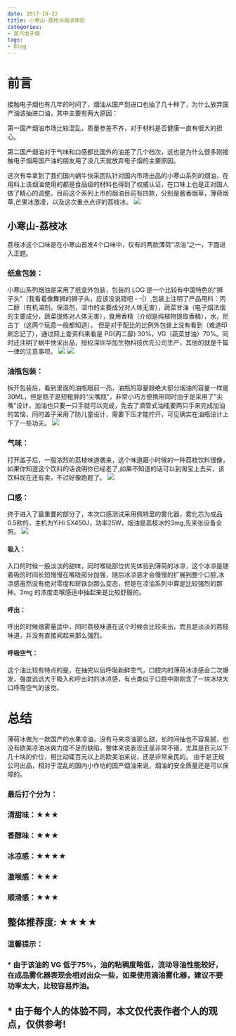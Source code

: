 ```yaml
---
date: 2017-10-22
title: 小寒山-荔枝冰烟油体验
categories:
- 蒸汽电子烟
tags:
- Blog
---
```


# 前言

接触电子烟也有几年的时间了，烟油从国产到进口也抽了几十种了，为什么放弃国产油该抽进口油，其中主要有两大原因：

第一国产烟油市场比较混乱，质量参差不齐，对于材料是否健康一直有很大的担心。

第二国产烟油对于气味和口感都比国外的油差了几个档次，这也是为什么很多刚接触电子烟用国产油的朋友用了没几天就放弃电子烟的主要原因。

这次有幸拿到了我们国内蜗牛快采团队针对国内市场出品的小寒山系列的烟油，在用料上该烟油使用的都是食品级的材料也得到了权威认证，在口味上也是正对国人做了精心的调整。目前这个系列上市的烟油目前有四款，分别是酱香烟草，薄荷烟草,芒果冰激凌，以及这次重点点评的荔枝冰。
![](http://ata2-img.cn-hangzhou.img-pub.aliyun-inc.com/0a7e9e3e1db2ac18fd5551bd1c039e8b.png)


## 小寒山-荔枝冰

荔枝冰这个口味是在小寒山首发4个口味中，仅有的两款薄荷“凉油“之一，下面进入正题。

### 纸盒包装：

小寒山系列烟油是采用了纸盒外包装，包装的 LOG 是一个比较有中国特色的“狮子头”（我看着像舞狮的狮子头，应该没说错吧 - -|）,包装上注明了产品用料：丙二醇（有机溶剂，保湿剂，湿巾的主要成分对人体无害），蔬菜甘油（电子烟法烟的主要成分，蔬菜提炼对人体无害），食用香精（介绍是纯植物提取香精），水，尼古丁（这两个玩意一般都知道）。
但是对于配比的比例外包装上没有看到（难道印刷忘记了），通过网上查资料来看是 PG(丙二醇) 30%，VG（蔬菜甘油）70%。同时还注明了蜗牛快采出品，授权深圳华加生物科技优先公司生产，其他的就是千篇一律的注意事项。
![](http://ata2-img.cn-hangzhou.img-pub.aliyun-inc.com/a24821a2f9df13aea28b12a1902b3eb4.JPG)
![](http://ata2-img.cn-hangzhou.img-pub.aliyun-inc.com/540e7fb3a75e63270f864ad9cc3483a8.JPG)

### 油瓶包装：

拆开包装后，看到里面的油瓶眼前一亮，油瓶的容量跟绝大部分烟油的容量一样是30ML，但是瓶子是短粗胖的“尖嘴瓶”，非常小巧方便携带同时由于是采用了“尖嘴”设计，加油也只要一只手就可以完成，免去了滴管式油瓶要两只手来完成加油的苦恼，同时盖子采用了防儿童设计，需要下压才能拧开，可见确实在油瓶设计上下了一些功夫。
![](http://ata2-img.cn-hangzhou.img-pub.aliyun-inc.com/6855af604ce866cfd208c3cc02fef6bb.JPG)

### 气味：
打开盖子后，一股浓烈的荔枝味道袭来，这个味道跟小时候的一种荔枝饮料很像，如果你知道这个饮料的话说明你已经老了,如果不知道的话可以到淘宝上去买，该饮料现在还有卖，不过好像跑题了。
![](http://ata2-img.cn-hangzhou.img-pub.aliyun-inc.com/36a01c41633edf75672625a66344050a.jpg)

### 口感：
终于进入了最重要的部分了，本次口感测试采用佩特里的雾化器，雾化芯为成品0.5欧的，主机为YiHi SX450J，功率25W，烟油是荔枝冰的3mg,先来张设备全照。
![](http://ata2-img.cn-hangzhou.img-pub.aliyun-inc.com/c0d48a8e008fe14085f5f13c4df4f1aa.JPG)


#### 吸入：
入口的时候一股淡淡的甜味，同时喉咙部位优先体验到薄荷的冰凉，这个冰凉是随着吸的时间长短慢慢在喉咙部分加强，随后冰凉感才会慢慢的扩展到整个口腔,冰凉感虽然没有绝对零度和斩铁剑那么变态，但是在凉油系列中算是比较强烈的那种。3mg 的浓度击喉感适中抽起来是比较舒服的。

#### 呼出：
呼出的时候烟雾量适中，同时荔枝味道在这个时候会比较突出，而且是淡淡的荔枝味道，并没有直接闻起来那么强烈。

#### 呼吸空气：
这个油比较有特点的是，在抽完以后呼吸新鲜空气，口腔内的薄荷冰凉感会二次爆发，强度远远大于吸入和呼出时的冰凉感，有点类似于口腔中刚刚含了一块冰块大口呼吸空气的该觉。

# 总结
薄荷冰做为一款国产的水果凉油，没有马来凉油那么甜，长时间抽也不容易腻，也没有欧美凉油冰爽力度不足的缺陷，整体来说表现还是非常不错，尤其是百元以下几十块的价位，相比动辄百元以上的欧美油来说，还是非常亲民的。
由于是正规公司出品，相对于混乱的国内小作坊的国产烟油来说，烟油的安全质量还是可以保障的。

### 最后打个分为：
### 清甜味：★★★
### 香醇味：★★★
### 冰凉感：★★★★
### 激喉感：★★★
### 顺滑感：★★★ 

## 整体推荐度: ★★★★
### 温馨提示：
### * 由于该油的 VG 低于75%，油的粘稠度略低，流动导油性能较好，在成品雾化器表现会相对出众一些，如果使用滴油雾化器，建议不要功率太大，比较容易炸油。
##  * 由于每个人的体验不同，本文仅代表作者个人的观点，仅供参考!

